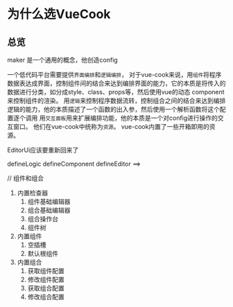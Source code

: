 # 为什么选VueCook
## 总览
 maker 是一个通用的概念，他创造config

 一个低代码平台需要提供`界面编排`和`逻辑编排`， 对于vue-cook来说，用`组件`将程序数据表达成界面，控制组件间的结合来达到编排界面的能力，它的本质是将传入的数据进行分类，如分成style、class、props等，然后使用vue的动态 component来控制组件的渲染。
 用`逻辑`来控制程序数据流转，控制组合之间的结合来达到编排逻辑的能力，他的本质描述了一个函数的出入参，然后使用一个解析函数将这个配置逐个调用
 用`交互面板`用来扩展编排功能，他的本质是一个对config进行操作的交互窗口。
 他们在vue-cook中统称为`资源`。
 vue-cook内置了一些开箱即用的资源。


 EditorUi应该要重新回来了

 defineLogic
 defineComponent
 defineEditor   ==>

 // 组件和组合

1. 内置检查器
    1. 组件基础编辑器
   2. 组合基础编辑器
   3. 组合操作台
   4. 组件树
2. 内置组件
   1. 空插槽
   2. 默认根组件
3. 内置组合
   1. 获取组件配置
   2. 修改组件配置
   3. 获取组合配置
   4. 修改组合配置

